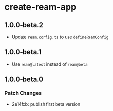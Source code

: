 # create-ream-app

## 1.0.0-beta.2

- Update `ream.config.ts` to use `defineReamConfig`

## 1.0.0-beta.1

- Use `ream@latest` instead of `ream@beta`

## 1.0.0-beta.0

### Patch Changes

- 2e14fcb: publish first beta version
